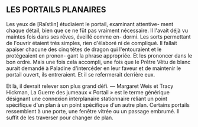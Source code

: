 ## LES PORTAILS PLANAIRES


Les yeux de [Raïstlin] étudiaient le portail, examinant attentive-
ment chaque détail, bien que ce ne füt pas vraiment nécessaire.
Il l'avait déjà vu maintes fois dans ses rêves, éveillé comme en-
dormi. Les sorts permettant de l'ouvrir étaient très simples, rien
d'élaboré ni de compliqué. Il fallait apaiser chacune des cinq
têtes de dragon qui l'entouraient et le protégeaient en pronon-
gant la phrase appropriée. Et les prononcer dans le bon ordre.
Mais une fois cela accompli, une fois que le Prêtre Vêtu de blanc
aurait demandé à Paladine d'intercéder en leur faveur et de
maintenir le portail ouvert, ils entreraient. Et il se refermerait
derrière eux.

Et là, il devrait relever son plus grand défi.
— Margaret Weis et Tracy Hickman, La Guerre des jumeaux
« Portail » est le terme générique désignant une connexion
interplanaire stationnaire reliant un point spécifique d'un
plan à un point spécifique d'un autre plan. Certains portails
ressemblent à une porte, une fenêtre vitrée ou un passage
embrumé. Il suffit de les traverser pour changer de plan.